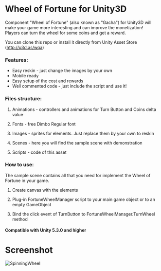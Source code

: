 # Wheel of Fortune for Unity3D
Component "Wheel of Fortune" (also known as "Gacha") for Unity3D will make your game more interesting and can improve the monetization! Players can turn the wheel for some coins and get a reward.

You can clone this repo or install it directly from Unity Asset Store (http://u3d.as/wqa)

### Features:
* Easy reskin - just change the images by your own
* Mobile ready
* Easy setup of the cost and rewards
* Well commented code - just include the script and use it!

### Files structure:

1) Animations - controllers and animations for Turn Button and Coins delta value

2) Fonts - free Dimbo Regular font

3) Images - sprites for elements. Just replace them by your own to reskin

4) Scenes - here you will find the sample scene with demonstration

5) Scripts - code of this asset

### How to use:

The sample scene contains all that you need for implement the Wheel of Fortune in your game.

1) Create canvas with the elements

2) Plug-in FortuneWheelManager script to your main game object or to an empty GameObject

3) Bind the click event of TurnButton to FortuneWheelManager.TurnWheel method

#### Compatible with Unity 5.3.0 and higher

# Screenshot
![SpinningWheel](https://user-images.githubusercontent.com/100425157/193072129-39cf5e51-7e3d-4796-b46b-4a13b124e92f.png)
